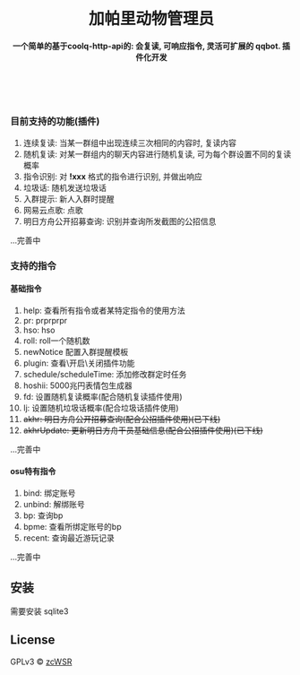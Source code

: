 <h1 align="center">
  <br>
  <br>
  加帕里动物管理员
  <h4 align="center">
    一个简单的基于coolq-http-api的: 会复读, 可响应指令, 灵活可扩展的 qqbot. 插件化开发
  </h4>
  <!-- <h5 align="center">
    <a href="#license">开源条款</a>
  </h5> -->
  <br>
  <br>
  <br>
</h1>

### 目前支持的功能(插件)
1. 连续复读: 当某一群组中出现连续三次相同的内容时, 复读内容
2. 随机复读: 对某一群组内的聊天内容进行随机复读, 可为每个群设置不同的复读概率
3. 指令识别: 对 __!xxx__ 格式的指令进行识别, 并做出响应
4. 垃圾话: 随机发送垃圾话
5. 入群提示: 新人入群时提醒
6. 网易云点歌: 点歌
7. 明日方舟公开招募查询: 识别并查询所发截图的公招信息

...完善中

### 支持的指令

#### 基础指令

1. help: 查看所有指令或者某特定指令的使用方法
2. pr: prprprpr
3. hso: hso
4. roll: roll一个随机数
5. newNotice 配置入群提醒模板
6. plugin: 查看\开启\关闭插件功能
7. schedule/scheduleTime: 添加修改群定时任务
8. hoshii: 5000兆円表情包生成器
9. fd: 设置随机复读概率(配合随机复读插件使用)
10. lj: 设置随机垃圾话概率(配合垃圾话插件使用)
11. ~~akhr: 明日方舟公开招募查询(配合公招插件使用)(已下线)~~
12. ~~akhrUpdate: 更新明日方舟干员基础信息(配合公招插件使用)(已下线)~~

...完善中

#### osu特有指令

1. bind: 绑定账号
2. unbind: 解绑账号
3. bp: 查询bp
4. bpme: 查看所绑定账号的bp
5. recent: 查询最近游玩记录

...完善中

## 安装

需要安装 sqlite3

## License

GPLv3 © [zcWSR](https://zcwsr.com/)